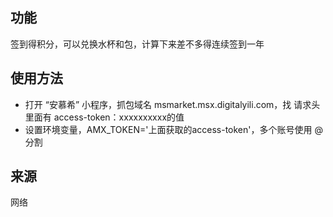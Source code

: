 ## 功能
签到得积分，可以兑换水杯和包，计算下来差不多得连续签到一年

## 使用方法
- 打开 “安慕希” 小程序，抓包域名 msmarket.msx.digitalyili.com，找 请求头 里面有 access-token：xxxxxxxxxx的值
- 设置环境变量，AMX_TOKEN='上面获取的access-token'，多个账号使用 @分割

## 来源
网络
